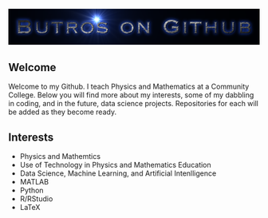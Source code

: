 <p align = "center">
<img src="Logo.png" width="1000">
<p>

## Welcome 
Welcome to my Github.  I teach Physics and Mathematics at a Community College.  Below you will find more about my interests, some of my dabbling in coding, and in the future, data science projects. Repositories for each will be added as they become ready.

## Interests
* Physics and Mathemtics  
* Use of Technology in Physics and Mathematics Education
* Data Science, Machine Learning, and Artificial Intenlligence
* MATLAB
* Python
* R/RStudio
* LaTeX
